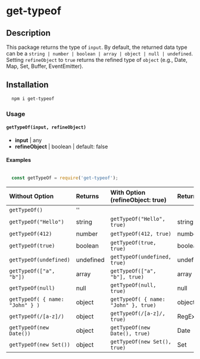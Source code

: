 # get-typeof

## Description

This package returns the type of `input`. By default, the returned data type can be a `string | number | boolean | array | object | null | undefined`. Setting `refineObject` to `true` returns the refined type of `object` (e.g., Date, Map, Set, Buffer, EventEmitter).

## Installation
```sh
  npm i get-typeof
```

### Usage

#### `getTypeOf(input, refineObject)`

  - **input** | any
  - **refineObject** | boolean | default: false

#### Examples

```js

  const getTypeOf = require('get-typeof');

```

| Without Option | Returns |  With Option (refineObject: true) | Returns |
| :--------------|:--------|:-------------|:--------|
| `getTypeOf()`| ''        |              |         |
| `getTypeOf("Hello")` | string | `getTypeOf("Hello", true)`| string |
| `getTypeOf(412)` | number | `getTypeOf(412, true)` | number |
| `getTypeOf(true)` | boolean |  `getTypeOf(true, true)` | boolean |
| `getTypeOf(undefined)` | undefined | `getTypeOf(undefined, true)`| undefined |
| `getTypeOf(["a", "b"])` | array | `getTypeOf(["a", "b"], true)`| array |
| `getTypeOf(null)` | null | `getTypeOf(null, true)` | null |
| `getTypeOf( { name: "John" } )` | object | `getTypeOf( { name: "John" }, true)` | object |
| `getTypeOf(/[a-z]/)` | object | `getTypeOf(/[a-z]/, true)` | RegExp |
| `getTypeOf(new Date())` | object | `getTypeOf(new Date(), true)` | Date |
| `getTypeOf(new Set())` | object | `getTypeOf(new Set(), true)` | Set |



